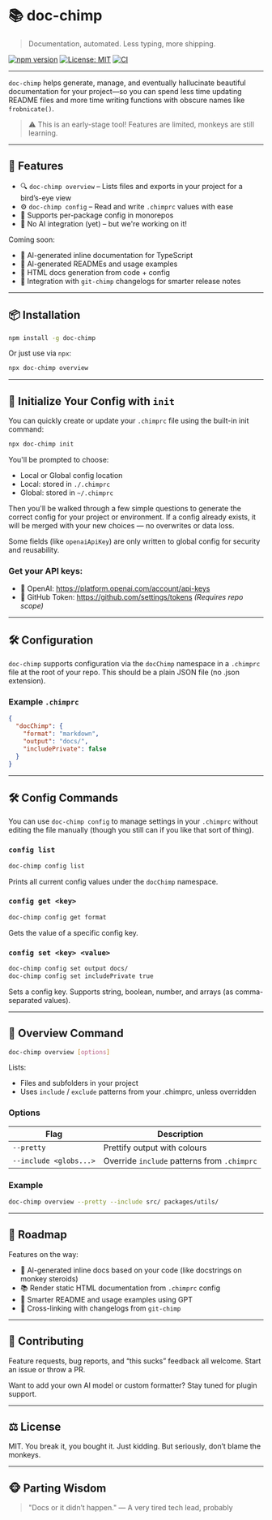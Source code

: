 # 📚 doc-chimp

> Documentation, automated. Less typing, more shipping.

[![npm version](https://img.shields.io/npm/v/doc-chimp)](https://www.npmjs.com/package/doc-chimp)
[![License: MIT](https://img.shields.io/badge/License-MIT-yellow.svg)](https://opensource.org/licenses/MIT)
[![CI](https://img.shields.io/github/actions/workflow/status/Chimp-Stack/chimp-stack/release.yml?label=release)](https://github.com/Chimp-Stack/chimp-stack/actions/workflows/release.yml)

---

`doc-chimp` helps generate, manage, and eventually hallucinate beautiful documentation for your project—so you can spend less time updating README files and more time writing functions with obscure names like `frobnicate()`.

> ⚠️ This is an early-stage tool! Features are limited, monkeys are still learning.

---

## 🧠 Features

* 🔍 `doc-chimp overview` – Lists files and exports in your project for a bird’s-eye view
* ⚙️ `doc-chimp config` – Read and write `.chimprc` values with ease
* 📂 Supports per-package config in monorepos
* 🧪 No AI integration (yet) – but we're working on it!

Coming soon:

* 🤖 AI-generated inline documentation for TypeScript
* 📝 AI-generated READMEs and usage examples
* 📖 HTML docs generation from code + config
* 🧠 Integration with `git-chimp` changelogs for smarter release notes

---

## 📦 Installation

```bash
npm install -g doc-chimp
```

Or just use via `npx`:

```bash
npx doc-chimp overview
```

---

## 🧠 Initialize Your Config with `init`

You can quickly create or update your `.chimprc` file using the built-in init command:

```bash
npx doc-chimp init
```

You'll be prompted to choose:

- Local or Global config location
- Local: stored in `./.chimprc`
- Global: stored in `~/.chimprc`

Then you'll be walked through a few simple questions to generate the correct config for your project or environment. If a config already exists, it will be merged with your new choices — no overwrites or data loss.

Some fields (like `openaiApiKey`) are only written to global config for security and reusability.

### Get your API keys:

- 🧠 OpenAI: https://platform.openai.com/account/api-keys
- 🐙 GitHub Token: https://github.com/settings/tokens _(Requires repo scope)_

---

## 🛠 Configuration

`doc-chimp` supports configuration via the `docChimp` namespace in a `.chimprc` file at the root of your repo. This should be a plain JSON file (no .json extension).

### Example `.chimprc`

```json
{
  "docChimp": {
    "format": "markdown",
    "output": "docs/",
    "includePrivate": false
  }
}
```

---

## 🛠 Config Commands

You can use `doc-chimp config` to manage settings in your `.chimprc` without editing the file manually (though you still can if you like that sort of thing).

### `config list`

```bash
doc-chimp config list
```

Prints all current config values under the `docChimp` namespace.

### `config get <key>`

```bash
doc-chimp config get format
```

Gets the value of a specific config key.

### `config set <key> <value>`

```bash
doc-chimp config set output docs/
doc-chimp config set includePrivate true
```

Sets a config key. Supports string, boolean, number, and arrays (as comma-separated values).

---

## 📂 Overview Command

```bash
doc-chimp overview [options]
```

Lists:

* Files and subfolders in your project
* Uses `include` / `exclude` patterns from your .chimprc, unless overridden

### Options
| Flag                   | Description                                 |
| ---------------------- | ------------------------------------------- |
| `--pretty`             | Prettify output with colours                |
| `--include <globs...>` | Override `include` patterns from `.chimprc` |

### Example
```bash
doc-chimp overview --pretty --include src/ packages/utils/
```

---

## 🚧 Roadmap

Features on the way:

* 🧠 AI-generated inline docs based on your code (like docstrings on monkey steroids)
* 📚 Render static HTML documentation from `.chimprc` config
* 📘 Smarter README and usage examples using GPT
* 🔗 Cross-linking with changelogs from `git-chimp`

---

## 🐛 Contributing

Feature requests, bug reports, and “this sucks” feedback all welcome. Start an issue or throw a PR.

Want to add your own AI model or custom formatter? Stay tuned for plugin support.

---

## ⚖️ License

MIT. You break it, you bought it. Just kidding. But seriously, don’t blame the monkeys.

---

## 🐵 Parting Wisdom

> "Docs or it didn’t happen."
> — A very tired tech lead, probably
